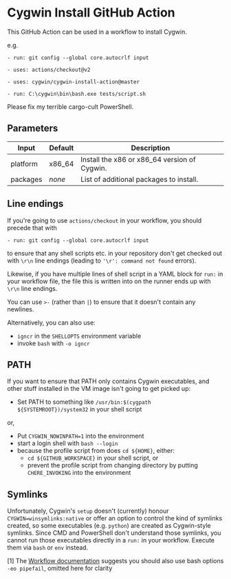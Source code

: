 Cygwin Install GitHub Action
============================

This GitHub Action can be used in a workflow to install Cygwin.

e.g.

    - run: git config --global core.autocrlf input

    - uses: actions/checkout@v2

    - uses: cygwin/cygwin-install-action@master

    - run: C:\cygwin\bin\bash.exe tests/script.sh

Please fix my terrible cargo-cult PowerShell.

Parameters
----------

| Input       | Default | Description
| ----------- | ------- | -----------
| platform    | x86_64  | Install the x86 or x86\_64 version of Cygwin.
| packages    | *none*  | List of additional packages to install.

Line endings
------------

If you're going to use `actions/checkout` in your workflow, you should
precede that with

    - run: git config --global core.autocrlf input

to ensure that any shell scripts etc. in your repository don't get checked out
with `\r\n` line endings (leading to `'\r': command not found` errors).

Likewise, if you have multiple lines of shell script in a YAML block for `run:`
in your workflow file, the file this is written into on the runner ends up with
`\r\n` line endings.

You can use `>-` (rather than `|`) to ensure that it doesn't contain any
newlines.

Alternatively, you can also use:

- `igncr` in the `SHELLOPTS` environment variable
- invoke `bash` with `-o igncr`

PATH
----

If you want to ensure that PATH only contains Cygwin executables, and other
stuff installed in the VM image isn't going to get picked up:

- Set PATH to something like `/usr/bin:$(cygpath ${SYSTEMROOT})/system32` in
  your shell script

or,

- Put `CYGWIN_NOWINPATH=1` into the environment
- start a login shell with `bash --login`
- because the profile script from does `cd ${HOME}`, either:
  * `cd ${GITHUB_WORKSPACE}` in your shell script, or
  * prevent the profile script from changing directory by putting
    `CHERE_INVOKING` into the environment

Symlinks
--------

Unfortunately, Cygwin's `setup` doesn't (currently) honour
`CYGWIN=winsymlinks:native` or offer an option to control the kind of symlinks
created, so some executables (e.g. `python`) are created as Cygwin-style
symlinks. Since CMD and PowerShell don't understand those symlinks, you cannot
run those executables directly in a `run:` in your workflow. Execute them via
`bash` or `env` instead.

[1] The
[Workflow documentation](https://docs.github.com/en/actions/reference/workflow-syntax-for-github-actions#exit-codes-and-error-action-preference)
suggests you should also use bash options `-eo pipefail`, omitted here for clarity
